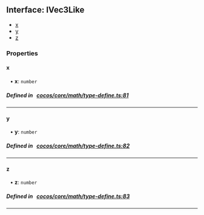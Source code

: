 ## Interface: IVec3Like

- [x](#x)
- [y](#y)
- [z](#z)

### Properties

#### x

<div style="margin-left: 10px;">


• **x**: ``number``

</div>

##### Defined in &nbsp;   [cocos/core/math/type-define.ts:81](https://github.com/cocos-creator/engine/blob/c7bf6b8a9/cocos/core/math/type-define.ts#L81)&nbsp;
___
#### y

<div style="margin-left: 10px;">


• **y**: ``number``

</div>

##### Defined in &nbsp;   [cocos/core/math/type-define.ts:82](https://github.com/cocos-creator/engine/blob/c7bf6b8a9/cocos/core/math/type-define.ts#L82)&nbsp;
___
#### z

<div style="margin-left: 10px;">


• **z**: ``number``

</div>

##### Defined in &nbsp;   [cocos/core/math/type-define.ts:83](https://github.com/cocos-creator/engine/blob/c7bf6b8a9/cocos/core/math/type-define.ts#L83)&nbsp;
___
